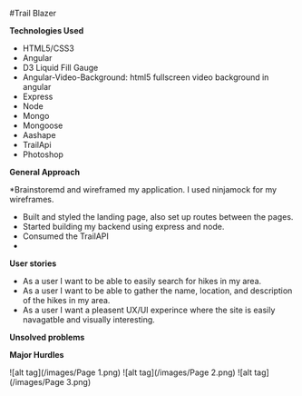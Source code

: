 #Trail Blazer

**Technologies Used**

* HTML5/CSS3
* Angular
* D3 Liquid Fill Gauge
* Angular-Video-Background: html5 fullscreen video background in angular
* Express
* Node
* Mongo
* Mongoose
* Aashape
* TrailApi
* Photoshop


**General Approach**

*Brainstoremd and wireframed my application. I used ninjamock for my wireframes.
* Built and styled the landing page, also set up routes between the pages.
* Started building my backend using express and node. 
* Consumed the TrailAPI 
* 

**User stories**

* As a user I want to be able to easily search for hikes in my area.
* As a user I want to be able to gather the name, location, and description of the hikes in my area.
* As a user I want a pleasent UX/UI experince where the site is easily navagatble and visually interesting.

**Unsolved problems**

**Major Hurdles**


![alt tag](/images/Page 1.png)
![alt tag](/images/Page 2.png)
![alt tag](/images/Page 3.png)